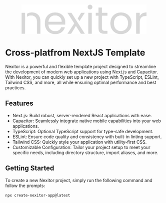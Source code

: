 <div align="center">
  <img src="https://github.com/Lejio/create-nexitor-app/blob/main/media/nexitor_white.png?raw=true" alt="nexitor" width="400"/>
</div>

# Cross-platfrom NextJS Template

Nexitor is a powerful and flexible template project designed to streamline the development of modern web applications using Next.js and Capacitor. With Nexitor, you can quickly set up a new project with TypeScript, ESLint, Tailwind CSS, and more, all while ensuring optimal performance and best practices.

## Features
- Next.js: Build robust, server-rendered React applications with ease.
- Capacitor: Seamlessly integrate native mobile capabilities into your web applications.
- TypeScript: Optional TypeScript support for type-safe development.
- ESLint: Ensure code quality and consistency with built-in linting support.
- Tailwind CSS: Quickly style your application with utility-first CSS.
- Customizable Configuration: Tailor your project setup to meet your specific needs, including directory structure, import aliases, and more.

## Getting Started
To create a new Nexitor project, simply run the following command and follow the prompts:

```bash
npx create-nexitor-app@latest
```